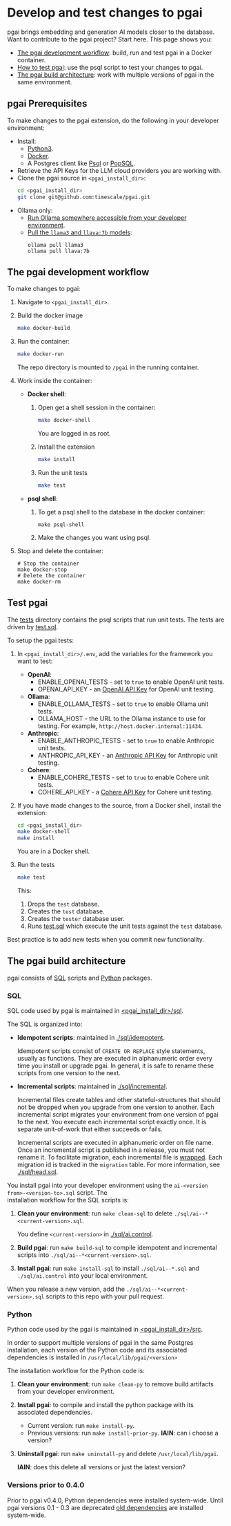 # Develop and test changes to pgai

pgai brings embedding and generation AI models closer to the database. Want to contribute to the pgai project?
Start here. This page shows you:

- [The pgai development workflow](#the-pgai-development-workflow): build, run and test pgai in a Docker container.
- [How to test pgai](#test-pgai): use the psql script to test your changes to pgai.
- [The pgai build architecture](#the-pgai-build-architecture): work with multiple versions of pgai in the same environment.


## pgai Prerequisites

To make changes to the pgai extension, do the following in your developer environment:

* Install:
   * [Python3](https://www.python.org/downloads/).
   * [Docker](https://docs.docker.com/get-docker/).
   * A Postgres client like [Psql](https://www.timescale.com/blog/how-to-install-psql-on-mac-ubuntu-debian-windows/) or [PopSQL](https://docs.timescale.com/use-timescale/latest/popsql/).
* Retrieve the API Keys for the LLM cloud providers you are working with.
* Clone the pgai source in `<pgai_install_dir>`:
   ```bash
   cd <pgai_install_dir>
   git clone git@github.com:timescale/pgai.git
   ```
* Ollama only:
   * [Run Ollama somewhere accessible from your developer environment](https://github.com/ollama/ollama/blob/main/README.md#quickstart).
   * [Pull the `llama3` and  `llava:7b` models](https://github.com/ollama/ollama/blob/main/README.md#pull-a-model):
     ```shell
     ollama pull llama3
     ollama pull llava:7b
     ```

## The pgai development workflow

To make changes to pgai:

1. Navigate to `<pgai_install_dir>`.
1. Build the docker image
   ```bash
   make docker-build
   ```
4. Run the container:
   ```bash
   make docker-run
   ```
   The repo directory is mounted to `/pgai` in the running container.

5. Work inside the container:
   * **Docker shell**:
      1. Open get a shell session in the container:

         ```bash
         make docker-shell
         ```
         You are logged in as root.

      1. Install the extension

         ```bash
         make install
         ```

      2. Run the unit tests

         ```bash
         make test
         ```

   * **psql shell**:
      1. To get a psql shell to the database in the docker container:

         ```shell
         make psql-shell
         ```
      1. Make the changes you want using psql.

7. Stop and delete the container:

   ```shell
   # Stop the container
   make docker-stop
   # Delete the container
   make docker-rm
   ```


## Test pgai

The [tests](./tests) directory contains the psql scripts that run unit tests. The tests are driven by
[test.sql](./tests/test.sql).

To setup the pgai tests:

1. In `<pgai_install_dir>/.env`, add the variables for the framework you want to test:
   - **OpenAI**:
      - ENABLE_OPENAI_TESTS - set to `true` to enable OpenAI unit tests.
      - OPENAI_API_KEY - an [OpenAI API Key](https://platform.openai.com/api-keys) for OpenAI unit testing.
   - **Ollama**:
      - ENABLE_OLLAMA_TESTS - set to `true` to enable Ollama unit tests.
      - OLLAMA_HOST - the URL to the Ollama instance to use for testing. For example, `http://host.docker.internal:11434`.
   - **Anthropic**:
      - ENABLE_ANTHROPIC_TESTS - set to `true` to enable Anthropic unit tests.
      - ANTHROPIC_API_KEY - an [Anthropic API Key](https://docs.anthropic.com/en/docs/quickstart#set-your-api-key) for Anthropic unit testing.
   - **Cohere**:
      - ENABLE_COHERE_TESTS - set to `true` to enable Cohere unit tests.
      - COHERE_API_KEY - a [Cohere API Key](https://docs.cohere.com/docs/rate-limits) for Cohere unit testing.

2. If you have made changes to the source, from a Docker shell, install the extension:
   ```bash
   cd <pgai_install_dir>
   make docker-shell
   make install
   ```
   You are in a Docker shell.

3. Run the tests

   ```bash
   make test
   ```

   This:
   1. Drops the `test` database.
   2. Creates the `test` database.
   3. Creates the `tester` database user.
   4. Runs [test.sql](./tests/test.sql) which execute the unit tests against the `test` database.

Best practice is to add new tests when you commit new functionality.

## The pgai build architecture

pgai consists of [SQL](#sql) scripts and [Python](#python) packages.

### SQL

SQL code used by pgai is maintained in [<pgai_install_dir>/sql](./sql).

The SQL is organized into:

* **Idempotent scripts**: maintained in [./sql/idempotent](./sql/idempotent).

  Idempotent scripts consist of `CREATE OR REPLACE` style statements, usually as
  functions. They are executed in alphanumeric order every time you install or
  upgrade pgai. In general, it is safe to rename these scripts from one version to
  the next.

* **Incremental scripts**: maintained in [./sql/incremental](./sql/incremental).

  Incremental files create tables and other stateful-structures that should not be
  dropped when you upgrade from one version to another. Each incremental script
  migrates your environment from one version of pgai to the next. You execute each
  incremental script exactly once. It is separate unit-of-work that either succeeds
  or fails.

  Incremental scripts are executed in alphanumeric order on file name. Once an incremental script is published
  in a release, you must not rename it. To facilitate migration, each incremental file is
  [wrapped](./sql/migration.sql). Each migration id is tracked in the `migration` table. For more information,
  see [./sql/head.sql](./sql/head.sql).

You install pgai into your developer environment using the `ai-<version from>-<version-to>.sql` script. The  
installation workflow for the SQL scripts is:

1. **Clean your environment**: run `make clean-sql` to delete `./sql/ai--*<current-version>.sql`.

   You define `<current-version>` in [./sql/ai.control](./sql/ai.control).

1. **Build pgai**: run `make build-sql` to compile idempotent and incremental scripts
   into `./sql/ai--*<current-version>.sql`.
1. **Install pgai**: run `make install-sql` to install `./sql/ai--*.sql` and `./sql/ai.control` into your local
   environment.

When you release a new version, add the `./sql/ai--*<current-version>.sql` scripts to this repo with your
pull request.


### Python

Python code used by the pgai is maintained in [<pgai_install_dir>/src](./src).

In order to support multiple versions of pgai in the same Postgres installation, each version of the Python code and
its associated dependencies is installed in `/usr/local/lib/pgai/<version>`

The installation workflow for the Python code is:

1. **Clean your environment**: run `make clean-py` to remove build artifacts from your developer environment.
1. **Install pgai**:
   to compile and install the python package with its associated dependencies.
   * Current version: run `make install-py`.
   * Previous versions: run `make install-prior-py`. **IAIN**: can i choose a version?
1. **Uninstall pgai**: run `make uninstall-py` and delete `/usr/local/lib/pgai`.

   **IAIN**: does this delete all versions or just the latest version?

### Versions prior to 0.4.0

Prior to pgai v0.4.0, Python dependencies were installed system-wide. Until pgai versions 0.1 - 0.3 are deprecated
[old dependencies](./src/old_requirements.txt) are installed system-wide.

